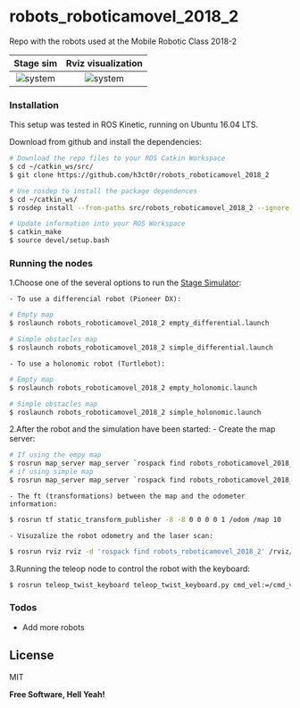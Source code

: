 # robots_roboticamovel_2018_2
Repo with the robots used at the Mobile Robotic Class 2018-2

Stage sim             |  Rviz visualization
:-------------------------:|:-------------------------:
![system](img/pioneer_stage_v1.png) <!-- .element width="200" -->  |  ![system](img/pioneer_v1.png) <!-- .element width="200" -->

### Installation

This setup was tested in ROS Kinetic, running on Ubuntu 16.04 LTS.

Download from github and install the dependencies:

```sh
# Download the repo files to your ROS Catkin Workspace
$ cd ~/catkin_ws/src/
$ git clone https://github.com/h3ct0r/robots_roboticamovel_2018_2

# Use rosdep to install the package dependences 
$ cd ~/catkin_ws/
$ rosdep install --from-paths src/robots_roboticamovel_2018_2 --ignore-src -r -y

# Update information into your ROS Workspace
$ catkin_make
$ source devel/setup.bash
```

### Running the nodes

1.Choose one of the several options to run the [Stage Simulator](http://wiki.ros.org/stage ):

    - To use a differencial robot (Pioneer DX):
```sh
# Empty map
$ roslaunch robots_roboticamovel_2018_2 empty_differential.launch

# Simple obstacles map
$ roslaunch robots_roboticamovel_2018_2 simple_differential.launch
```
    - To use a holonomic robot (Turtlebot):
```sh
# Empty map
$ roslaunch robots_roboticamovel_2018_2 empty_holonomic.launch

# Simple obstacles map
$ roslaunch robots_roboticamovel_2018_2 simple_holonomic.launch
```


2.After the robot and the simulation have been started:
    - Create the map server:
```bash
# If using the empy map
$ rosrun map_server map_server `rospack find robots_roboticamovel_2018_2`/stage_models/bitmaps/empty.yaml
# if using simple map
$ rosrun map_server map_server `rospack find robots_roboticamovel_2018_2`/stage_models/bitmaps/cave.yaml
```
    - The ft (transformations) between the map and the odometer information:
```bash
$ rosrun tf static_transform_publisher -8 -8 0 0 0 0 1 /odom /map 10
```
    - Visuzalize the robot odometry and the laser scan:
```bash
$ rosrun rviz rviz -d 'rospack find robots_roboticamovel_2018_2' /rviz/simple_robot.rviz
```

3.Running the teleop node to control the robot with the keyboard:
```sh
$ rosrun teleop_twist_keyboard teleop_twist_keyboard.py cmd_vel:=/cmd_vel
```

### Todos

 - Add more robots

License
----

MIT


**Free Software, Hell Yeah!**
